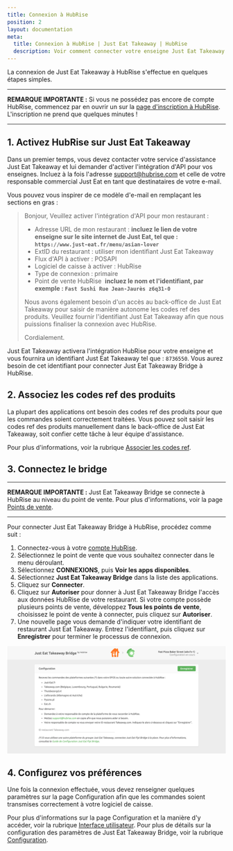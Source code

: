 ```yaml
---
title: Connexion à HubRise
position: 2
layout: documentation
meta:
  title: Connexion à HubRise | Just Eat Takeaway | HubRise
  description: Voir comment connecter votre enseigne Just Eat Takeaway à HubRise. Envoyez le lien de votre page Just Eat à HubRise et suivez les quelques étapes de connexion.
---
```


La connexion de Just Eat Takeaway à HubRise s'effectue en quelques étapes simples.

---

**REMARQUE IMPORTANTE :** Si vous ne possédez pas encore de compte HubRise, commencez par en ouvrir un sur la [page d'inscription à HubRise](https://manager.hubrise.com/signup?locale=fr-FR). L'inscription ne prend que quelques minutes !

---

## 1. Activez HubRise sur Just Eat Takeaway

Dans un premier temps, vous devez contacter votre service d'assistance Just Eat Takeaway et lui demander d'activer l'intégration d'API pour vos enseignes. Incluez à la fois l'adresse [support@hubrise.com](mailto:support@hubrise.com) et celle de votre responsable commercial Just Eat en tant que destinataires de votre e-mail.

Vous pouvez vous inspirer de ce modèle d'e-mail en remplaçant les sections en gras :

> Bonjour,
> Veuillez activer l'intégration d'API pour mon restaurant :
> - Adresse URL de mon restaurant : **incluez le lien de votre enseigne sur le site internet de Just Eat, tel que : `https://www.just-eat.fr/menu/asian-lover`**
> - ExtID du restaurant : utiliser mon identifiant Just Eat Takeaway
> - Flux d'API à activer : POSAPI
> - Logiciel de caisse à activer : HubRise
> - Type de connexion : primaire
> - Point de vente HubRise  **incluez le nom et l'identifiant, par exemple : `Fast Sushi Rue Jean-Jaurès z6q31-0`**
> 
> Nous avons également besoin d'un accès au back-office de Just Eat Takeaway pour saisir de manière autonome les codes ref des produits.
> Veuillez fournir l'identifiant Just Eat Takeaway afin que nous puissions finaliser la connexion avec HubRise.
> 
> Cordialement.

Just Eat Takeaway activera l'intégration HubRise pour votre enseigne et vous fournira un identifiant Just Eat Takeaway tel que : `8736550`. Vous aurez besoin de cet identifiant pour connecter Just Eat Takeaway Bridge à HubRise.

## 2. Associez les codes ref des produits

La plupart des applications ont besoin des codes ref des produits pour que les commandes soient correctement traitées. Vous pouvez soit saisir les codes ref des produits manuellement dans le back-office de Just Eat Takeaway, soit confier cette tâche à leur équipe d'assistance.

Pour plus d'informations, voir la rubrique [Associer les codes ref](/apps/just-eat-takeaway/associer-codes-ref).

## 3. Connectez le bridge

---

**REMARQUE IMPORTANTE :** Just Eat Takeaway Bridge se connecte à HubRise au niveau du point de vente. Pour plus d'informations, voir la page [Points de vente](/docs/points-de-vente).

---

Pour connecter Just Eat Takeaway Bridge à HubRise, procédez comme suit :

1. Connectez-vous à votre [compte HubRise](https://manager.hubrise.com).
1. Sélectionnez le point de vente que vous souhaitez connecter dans le menu déroulant.
1. Sélectionnez **CONNEXIONS**, puis **Voir les apps disponibles**.
1. Sélectionnez **Just Eat Takeaway Bridge** dans la liste des applications.
1. Cliquez sur **Connecter**.
1. Cliquez sur **Autoriser** pour donner à Just Eat Takeaway Bridge l'accès aux données HubRise de votre restaurant. Si votre compte possède plusieurs points de vente, développez **Tous les points de vente**, choisissez le point de vente à connecter, puis cliquez sur **Autoriser**.
1. Une nouvelle page vous demande d'indiquer votre identifiant de restaurant Just Eat Takeaway. Entrez l'identifiant, puis cliquez sur **Enregistrer** pour terminer le processus de connexion.

![Identifiant de restaurant Just Eat Takeaway](../images/001-fr-jet-restaurant-id.png)

## 4. Configurez vos préférences

Une fois la connexion effectuée, vous devez renseigner quelques paramètres sur la page Configuration afin que les commandes soient transmises correctement à votre logiciel de caisse.

Pour plus d'informations sur la page Configuration et la manière d'y accéder, voir la rubrique [Interface utilisateur](/apps/just-eat-takeaway/interface-utilisateur#page-de-configuration). Pour plus de détails sur la configuration des paramètres de Just Eat Takeaway Bridge, voir la rubrique [Configuration](/apps/just-eat-takeaway/configuration).
